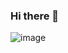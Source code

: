 ### Hi there 👋
![image](https://github.com/parhambt/parhambt/assets/124530126/9c4c959b-38f9-432b-a2b9-67d23e3df66d)

